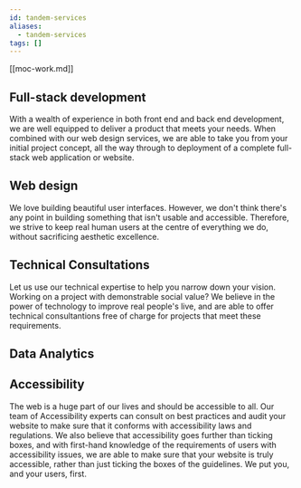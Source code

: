 ```yaml
---
id: tandem-services
aliases:
  - tandem-services
tags: []
---
```


[[moc-work.md]]

## Full-stack development

With a wealth of experience in both front end and back end development, we are well equipped to deliver a product that meets your needs. When combined with our web design services, we are able to take you from your initial project concept, all the way through to deployment of a complete full-stack web application or website.

## Web design

We love building beautiful user interfaces. However, we don't think there's any point in building something that isn't usable and accessible. Therefore, we strive to keep real human users at the centre of everything we do, without sacrificing aesthetic excellence.

## Technical Consultations

Let us use our technical expertise to help you narrow down your vision. Working on a project with demonstrable social value? We believe in the power of technology to improve real people's live, and are able to offer technical consultantions free of charge for projects that meet these requirements.

## Data Analytics

## Accessibility

The web is a huge part of our lives and should be accessible to all. Our team of Accessibility experts can consult on best practices and audit your website to make sure that it conforms with accessibility laws and regulations. We also believe that accessibility goes further than ticking boxes, and with first-hand knowledge of the requirements of users with accessibility issues, we are able to make sure that your website is truly accessible, rather than just ticking the boxes of the guidelines. We put you, and your users, first.
